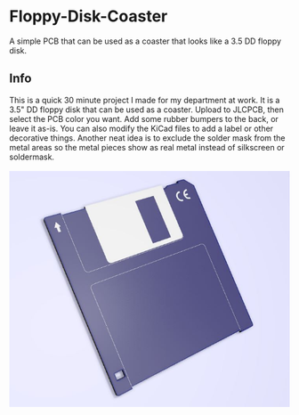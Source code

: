 # Floppy-Disk-Coaster
A simple PCB that can be used as a coaster that looks like a 3.5 DD floppy disk.

## Info
This is a quick 30 minute project I made for my department at work. It is a 3.5" DD floppy disk that can be used as a coaster. Upload to JLCPCB, then select the PCB color you want. Add some rubber bumpers to the back, or leave it as-is. You can also modify the KiCad files to add a label or other decorative things. Another neat idea is to exclude the solder mask from the metal areas so the metal pieces show as real metal instead of silkscreen or soldermask. 
\
\
![pic](floppy-coaster.jpg)
